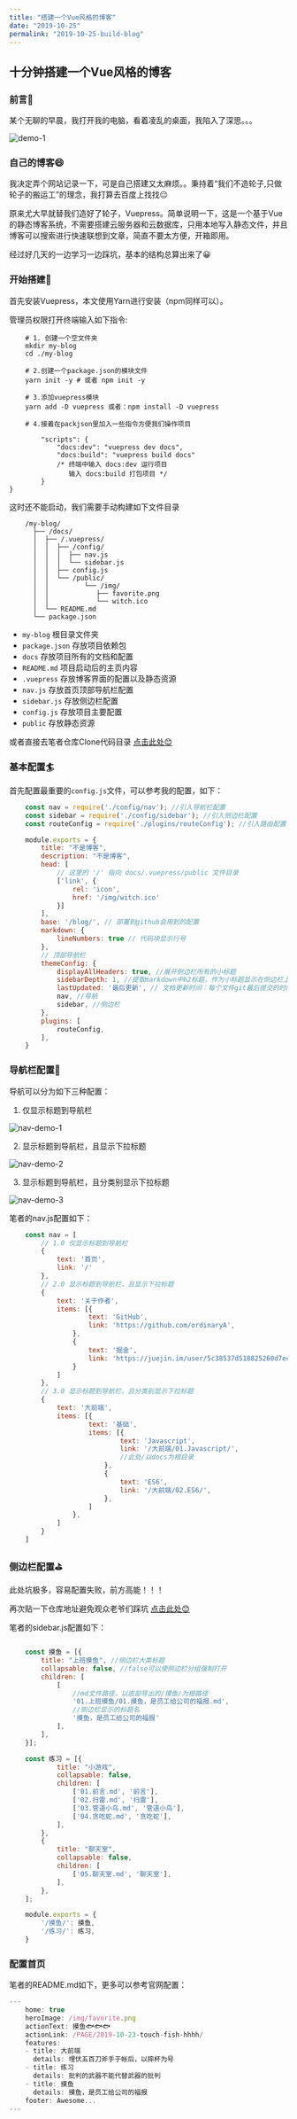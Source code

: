 ```yaml
---
title: "搭建一个Vue风格的博客"
date: "2019-10-25"
permalink: "2019-10-25-build-blog"
---
```


## 十分钟搭建一个Vue风格的博客

### 前言📕

某个无聊的早晨，我打开我的电脑，看着凌乱的桌面，我陷入了深思。。。

![demo-1](http://www.almx.top/image/blog/blog-1.png)

### 自己的博客😄

我决定弄个网站记录一下，可是自己搭建又太麻烦。。秉持着“我们不造轮子,只做轮子的搬运工”的理念，我打算去百度上找找😑

原来尤大早就替我们造好了轮子，Vuepress。简单说明一下，这是一个基于Vue的静态博客系统，不需要搭建云服务器和云数据库，只用本地写入静态文件，并且博客可以搜索进行快速联想到文章，简直不要太方便，开箱即用。

经过好几天的一边学习一边踩坑，基本的结构总算出来了😀

### 开始搭建👻

首先安装Vuepress，本文使用Yarn进行安装（npm同样可以）。

管理员权限打开终端输入如下指令:

``` shell
    # 1. 创建一个空文件夹
    mkdir my-blog
    cd ./my-blog

    # 2.创建一个package.json的模块文件
    yarn init -y # 或者 npm init -y

    # 3.添加vuepress模块
    yarn add -D vuepress 或者：npm install -D vuepress

    # 4.接着在packjson里加入一些指令方便我们操作项目

        "scripts": {
            "docs:dev": "vuepress dev docs",
            "docs:build": "vuepress build docs"
            /* 终端中输入 docs:dev 运行项目
               输入 docs:build 打包项目 */
        }
}
```

这时还不能启动，我们需要手动构建如下文件目录

``` shell
    /my-blog/
      ├── /docs/
      │  ├── /.vuepress/
      │  │  ├── /config/
      │  │  │  ├── nav.js
      │  │  │  └── sidebar.js
      │  │  ├── config.js
      │  │  └── /public/
      │  │         └── /img/
      │  │            ├── favorite.png
      │  │            └── witch.ico
      │  └── README.md
      └── package.json
```

- ```my-blog``` 根目录文件夹
- ```package.json``` 存放项目依赖包
- ```docs``` 存放项目所有的文档和配置
- ```README.md``` 项目启动后的主页内容
- ```.vuepress``` 存放博客界面的配置以及静态资源
- ```nav.js``` 存放首页顶部导航栏配置
- ```sidebar.js``` 存放侧边栏配置
- ```config.js``` 存放项目主要配置
- ```public``` 存放静态资源

或者直接去笔者仓库Clone代码目录 [点击此处😊](https://github.com/ordinaryA/Alan-blog)

### 基本配置🏄‍

首先配置最重要的```config.js```文件，可以参考我的配置，如下：

``` javascript
    const nav = require('./config/nav'); //引入导航栏配置
    const sidebar = require('./config/sidebar'); //引入侧边栏配置
    const routeConfig = require('./plugins/routeConfig'); //引入路由配置

    module.exports = {
        title: "不是博客",
        description: "不是博客",
        head: [
            // 这里的 '/' 指向 docs/.vuepress/public 文件目录 
            ['link', {
                rel: 'icon',
                href: '/img/witch.ico'
            }]
        ],
        base: '/blog/', // 部署到github会用到的配置
        markdown: {
            lineNumbers: true // 代码块显示行号
        },
        // 顶部导航栏
        themeConfig: {
            displayAllHeaders: true, //展开侧边栏所有的小标题
            sidebarDepth: 1, //提取markdown中h2标题，作为小标题显示在侧边栏上。
            lastUpdated: '最后更新', // 文档更新时间：每个文件git最后提交的时间,
            nav, //导航
            sidebar, //侧边栏
        },
        plugins: [
            routeConfig,
        ],
    }
```

### 导航栏配置👙

导航可以分为如下三种配置：

1. 仅显示标题到导航栏

![nav-demo-1](http://www.almx.top/image/blog/nav-demo-1.png)

2. 显示标题到导航栏，且显示下拉标题

![nav-demo-2](http://www.almx.top/image/blog/nav-demo-2.png)

3. 显示标题到导航栏，且分类别显示下拉标题

![nav-demo-3](http://www.almx.top/image/blog/nav-demo-3.png)

笔者的nav.js配置如下：

``` javascript
    const nav = [
        // 1.0 仅显示标题到导航栏
        {
            text: '首页',
            link: '/'
        },
        // 2.0 显示标题到导航栏，且显示下拉标题
        {
            text: '关于作者',
            items: [{
                    text: 'GitHub',
                    link: 'https://github.com/ordinaryA',
                },
                {
                    text: '掘金',
                    link: 'https://juejin.im/user/5c38537d518825260d7ec96c',
                }
            ]
        },
        // 3.0 显示标题到导航栏，且分类别显示下拉标题
        {
            text: '大前端',
            items: [{
                    text: '基础',
                    items: [{
                            text: 'Javascript',
                            link: '/大前端/01.Javascript/',
                            //此处/以docs为根目录
                        },
                        {
                            text: 'ES6',
                            link: '/大前端/02.ES6/',
                        },
                    ]
                },
            ]
        }
    ]
```

### 侧边栏配置⛳

此处坑极多，容易配置失败，前方高能！！！

再次贴一下仓库地址避免观众老爷们踩坑 [点击此处😊](https://github.com/ordinaryA/Alan-blog)

笔者的sidebar.js配置如下：

``` javascript

    const 摸鱼 = [{
        title: "上班摸鱼", //侧边栏大类标题
        collapsable: false, //false可以使侧边栏分组强制打开
        children: [
            [
                //md文件路径，以底部导出的/摸鱼/为根路径
                '01.上班摸鱼/01.摸鱼，是员工给公司的福报.md',
                //侧边栏显示的标题名
                '摸鱼，是员工给公司的福报'
            ],
        ],
    }];

    const 练习 = [{
            title: "小游戏",
            collapsable: false,
            children: [
                ['01.前言.md', '前言'], 
                ['02.扫雷.md', '扫雷'],
                ['03.管道小鸟.md', '管道小鸟'],
                ['04.贪吃蛇.md', '贪吃蛇'],
            ],
        },
        {
            title: "聊天室",
            collapsable: false,
            children: [
                ['05.聊天室.md', '聊天室'],
            ],
        },
    ];

    module.exports = {
        '/摸鱼/': 摸鱼,
        '/练习/': 练习,
    }
```

### 配置首页

笔者的README.md如下，更多可以参考官网配置：

``` javascript
---
    home: true
    heroImage: /img/favorite.png
    actionText: 摸鱼🐟🐟🐟
    actionLink: /PAGE/2019-10-23-touch-fish-hhhh/
    features:
    - title: 大前端
      details: 埋伏五百刀斧手于帐后，以摔杯为号
    - title: 练习
      details: 批判的武器不能代替武器的批判
    - title: 摸鱼
      details: 摸鱼，是员工给公司的福报
    footer: Awesome...
---

```